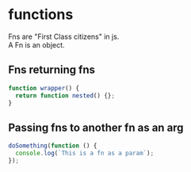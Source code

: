 # functions

Fns are "First Class citizens" in js.  
A Fn is an object.

## Fns returning fns

```js
function wrapper() {
  return function nested() {};
}
```

## Passing fns to another fn as an arg

```js
doSomething(function () {
  console.log(`This is a fn as a param`);
});
```
